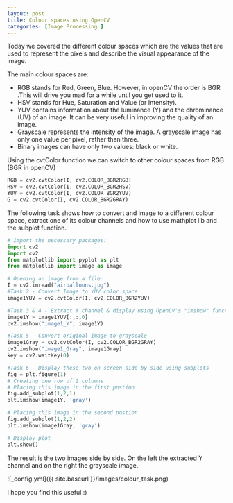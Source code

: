 ```yaml
---
layout: post
title: Colour spaces using OpenCV
categories: [Image Processing ]
---
```

Today we covered the different colour spaces which are the values that are used to represent the pixels and describe the
visual appearance of the image.

The main colour spaces are:

* RGB stands for Red, Green, Blue. However, in openCV the order is BGR .This will drive you mad for a while until you get used to it.
* HSV stands for Hue, Saturation and Value (or Intensity).
* YUV contains information about the luminance (Y) and the chrominance (UV) of an image. It can be very useful in improving the quality of an image.
* Grayscale represents the intensity of the image. A grayscale image has only one value per pixel, rather than three.
* Binary images can have only two values: black or white.


Using the cvtColor function we can switch to other colour spaces from RGB (BGR in openCV)
```python
RGB = cv2.cvtColor(I, cv2.COLOR_BGR2RGB)
HSV = cv2.cvtColor(I, cv2.COLOR_BGR2HSV)
YUV = cv2.cvtColor(I, cv2.COLOR_BGR2YUV)
G = cv2.cvtColor(I, cv2.COLOR_BGR2GRAY)
````
The following task shows how to convert and image to a different colour space, extract one of its colour channels and how to use mathplot lib and the subplot function.

```python
# import the necessary packages:
import cv2
import cv2
from matplotlib import pyplot as plt
from matplotlib import image as image

# Opening an image from a file:
I = cv2.imread("airballoons.jpg")
#Task 2 - Convert Image to YUV color space
image1YUV = cv2.cvtColor(I, cv2.COLOR_BGR2YUV)

#Task 3 & 4 - Extract Y channel & display using OpenCV's "imshow" function
image1Y = image1YUV[:,:,0]
cv2.imshow("image1_Y", image1Y)

#Task 5 - Convert original image to grayscale
image1Gray = cv2.cvtColor(I, cv2.COLOR_BGR2GRAY)
cv2.imshow("image1_Gray", image1Gray)
key = cv2.waitKey(0)

#Task 6 - Display these two on screen side by side using subplots
fig = plt.figure(1)
# Creating one row of 2 columns
# Placing this image in the first postion
fig.add_subplot(1,2,1)
plt.imshow(image1Y, 'gray')

# Placing this image in the second postion
fig.add_subplot(1,2,2)
plt.imshow(image1Gray, 'gray')

# Display plot
plt.show()

````
The result is the two images side by side. On the left the extracted Y channel and on the right the grayscale image.

![_config.yml]({{ site.baseurl }}/images/colour_task.png)

I hope you find this useful :)
